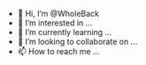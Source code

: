 - 👋 Hi, I’m @WholeBack
- 👀 I’m interested in ...
- 🌱 I’m currently learning ...
- 💞️ I’m looking to collaborate on ...
- 📫 How to reach me ...

<!---
WholeBack/WholeBack is a ✨ special ✨ repository because its `README.md` (this file) appears on your GitHub profile.
You can click the Preview link to take a look at your changes.
--->
